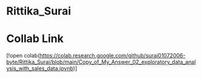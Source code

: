 # Rittika_Surai
# Collab Link
[!open colab(https://colab.research.google.com/github/surai01072006-byte/Rittika_Surai/blob/main/Copy_of_My_Answer_02_exploratory_data_analysis_with_sales_data.ipynb)]
